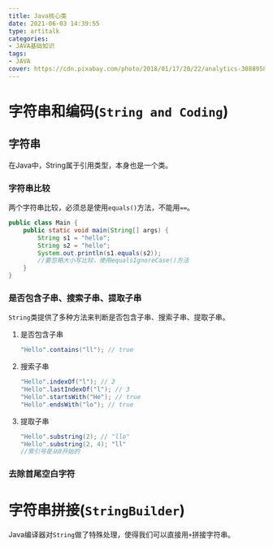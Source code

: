 ```yaml
---
title: Java核心类
date: 2021-06-03 14:39:55
type: artitalk
categories:
- JAVA基础知识
tags:
- JAVA
cover: https://cdn.pixabay.com/photo/2018/01/17/20/22/analytics-3088958__340.jpg
---
```


# 字符串和编码(`String and Coding`)

## 字符串

在Java中，String属于引用类型，本身也是一个类。

### 字符串比较

两个字符串比较，必须总是使用`equals()`方法，不能用`==`。

```java
public class Main {
    public static void main(String[] args) {
        String s1 = "hello";
        String s2 = "hello";
        System.out.println(s1.equals(s2));
        //要忽略大小写比较，使用equalsIgnoreCase()方法
    }
}
```

### 是否包含子串、搜索子串、提取子串

`String`类提供了多种方法来判断是否包含子串、搜索子串、提取子串。

1. 是否包含子串

   ```java
   "Hello".contains("ll"); // true
   ```

2. 搜索子串

   ```java
   "Hello".indexOf("l"); // 2
   "Hello".lastIndexOf("l"); // 3
   "Hello".startsWith("He"); // true
   "Hello".endsWith("lo"); // true
   ```

3. 提取子串

   ```java
   "Hello".substring(2); // "llo"
   "Hello".substring(2, 4); "ll"
   //索引号是从0开始的
   ```

### 去除首尾空白字符



# 字符串拼接(`StringBuilder`)

Java编译器对`String`做了特殊处理，使得我们可以直接用`+`拼接字符串。
